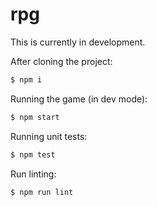 # rpg

This is currently in development.

After cloning the project:

```bash
$ npm i
```

Running the game (in dev mode):

```bash
$ npm start
```

Running unit tests:

```bash
$ npm test
```

Run linting:

```bash
$ npm run lint
```
